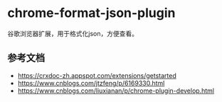 # chrome-format-json-plugin

谷歌浏览器扩展，用于格式化json，方便查看。

## 参考文档

* https://crxdoc-zh.appspot.com/extensions/getstarted
* https://www.cnblogs.com/jtzfeng/p/6169330.html
* https://www.cnblogs.com/liuxianan/p/chrome-plugin-develop.html